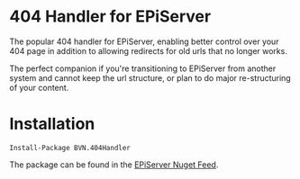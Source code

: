 # 404 Handler for EPiServer
The popular 404 handler for EPiServer, enabling better control over your 404 page in addition to allowing redirects for old urls that no longer works.

The perfect companion if you're transitioning to EPiServer from another system and cannot keep the url structure, or plan to do major re-structuring of your content.

# Installation
`Install-Package BVN.404Handler`

The package can be found in the [EPiServer Nuget Feed](http://nuget.episerver.com/).

